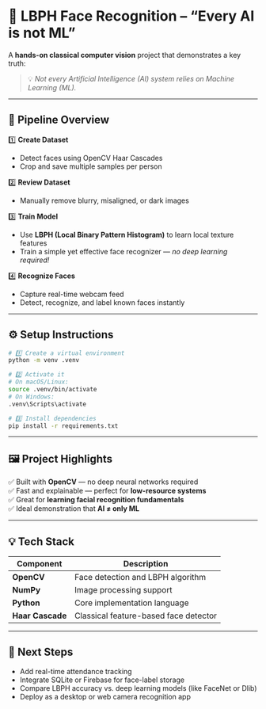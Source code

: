 # 🧠 LBPH Face Recognition – “Every AI is not ML”

A **hands-on classical computer vision** project that demonstrates a key truth:  
> 💡 *Not every Artificial Intelligence (AI) system relies on Machine Learning (ML).*

---

## 🧩 Pipeline Overview

1️⃣ **Create Dataset**  
- Detect faces using OpenCV Haar Cascades  
- Crop and save multiple samples per person  

2️⃣ **Review Dataset**  
- Manually remove blurry, misaligned, or dark images  

3️⃣ **Train Model**  
- Use **LBPH (Local Binary Pattern Histogram)** to learn local texture features  
- Train a simple yet effective face recognizer — *no deep learning required!*  

4️⃣ **Recognize Faces**  
- Capture real-time webcam feed  
- Detect, recognize, and label known faces instantly  

---

## ⚙️ Setup Instructions

```bash
# 1️⃣ Create a virtual environment
python -m venv .venv

# 2️⃣ Activate it
# On macOS/Linux:
source .venv/bin/activate
# On Windows:
.venv\Scripts\activate

# 3️⃣ Install dependencies
pip install -r requirements.txt
```

---

## 🖼️ Project Highlights

✅ Built with **OpenCV** — no deep neural networks required  
✅ Fast and explainable — perfect for **low-resource systems**  
✅ Great for **learning facial recognition fundamentals**  
✅ Ideal demonstration that **AI ≠ only ML**  

---

## 💡 Tech Stack

| Component | Description |
|------------|-------------|
| **OpenCV** | Face detection and LBPH algorithm |
| **NumPy** | Image processing support |
| **Python** | Core implementation language |
| **Haar Cascade** | Classical feature-based face detector |

---

## 🚀 Next Steps

- Add real-time attendance tracking  
- Integrate SQLite or Firebase for face-label storage  
- Compare LBPH accuracy vs. deep learning models (like FaceNet or Dlib)  
- Deploy as a desktop or web camera recognition app  
